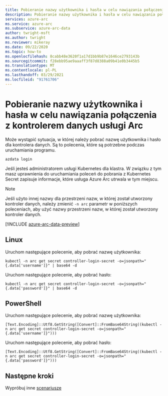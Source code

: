 ```yaml
---
title: Pobieranie nazwy użytkownika i hasła w celu nawiązania połączenia z kontrolerem danych usługi Arc
description: Pobieranie nazwy użytkownika i hasła w celu nawiązania połączenia z kontrolerem danych usługi Arc
services: azure-arc
ms.service: azure-arc
ms.subservice: azure-arc-data
author: twright-msft
ms.author: twright
ms.reviewer: mikeray
ms.date: 09/22/2020
ms.topic: how-to
ms.openlocfilehash: 8cabb48e3620f1a17d1bb9b87e1646ce2793143b
ms.sourcegitcommit: f28ebb95ae9aaaff3f87d8388a09b41e0b3445b5
ms.translationtype: MT
ms.contentlocale: pl-PL
ms.lasthandoff: 03/29/2021
ms.locfileid: "91761706"
---
```

# <a name="retrieve-the-user-name-and-password-to-connect-to-the-arc-data-controller"></a>Pobieranie nazwy użytkownika i hasła w celu nawiązania połączenia z kontrolerem danych usługi Arc

Może wystąpić sytuacja, w której należy pobrać nazwę użytkownika i hasło dla kontrolera danych. Są to polecenia, które są potrzebne podczas uruchamiania programu. 

```console
azdata login
```

Jeśli jesteś administratorem usługi Kubernetes dla klastra. W związku z tym masz uprawnienia do uruchamiania poleceń do pobrania z Kubernetes Secret zapisuje informacje, które usługa Azure Arc utrwala w tym miejscu.

> [!NOTE]
>  Jeśli użyto innej nazwy dla przestrzeni nazw, w której został utworzony kontroler danych, należy zmienić `-n arc` parametr w poniższych poleceniach, aby użyć nazwy przestrzeni nazw, w której został utworzony kontroler danych.

[!INCLUDE [azure-arc-data-preview](../../../includes/azure-arc-data-preview.md)]

## <a name="linux"></a>Linux

Uruchom następujące polecenie, aby pobrać nazwę użytkownika:

```console
kubectl -n arc get secret controller-login-secret -o=jsonpath="{.data['username']}" | base64 -d
```

Uruchom następujące polecenie, aby pobrać hasło:

```console
kubectl -n arc get secret controller-login-secret -o=jsonpath="{.data['password']}" | base64 -d
```

## <a name="powershell"></a>PowerShell

Uruchom następujące polecenie, aby pobrać nazwę użytkownika:

```console
[Text.Encoding]::Utf8.GetString([Convert]::FromBase64String((kubectl -n arc get secret controller-login-secret -o=jsonpath="{.data['username']}")))
```

Uruchom następujące polecenie, aby pobrać hasło:

```console
[Text.Encoding]::Utf8.GetString([Convert]::FromBase64String((kubectl -n arc get secret controller-login-secret -o=jsonpath="{.data['password']}")))
```

## <a name="next-steps"></a>Następne kroki

Wypróbuj inne [scenariusze](https://github.com/MicrosoftDocs/azure-docs/blob/master/articles/active-directory-domain-services/scenarios.md)
